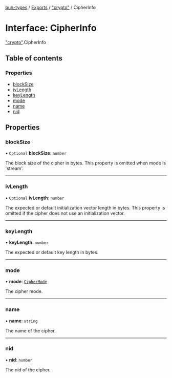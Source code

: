 [bun-types](https://github.com/oven-sh/bun-types/blob/master/api-docs/README.md) / [Exports](https://github.com/oven-sh/bun-types/blob/master/api-docs/modules.md) / ["crypto"](https://github.com/oven-sh/bun-types/blob/master/api-docs/modules/crypto_.md) / CipherInfo

# Interface: CipherInfo

["crypto"](https://github.com/oven-sh/bun-types/blob/master/api-docs/modules/crypto_.md).CipherInfo

## Table of contents

### Properties

- [blockSize](https://github.com/oven-sh/bun-types/blob/master/api-docs/interfaces/crypto_.CipherInfo.md#blocksize)
- [ivLength](https://github.com/oven-sh/bun-types/blob/master/api-docs/interfaces/crypto_.CipherInfo.md#ivlength)
- [keyLength](https://github.com/oven-sh/bun-types/blob/master/api-docs/interfaces/crypto_.CipherInfo.md#keylength)
- [mode](https://github.com/oven-sh/bun-types/blob/master/api-docs/interfaces/crypto_.CipherInfo.md#mode)
- [name](https://github.com/oven-sh/bun-types/blob/master/api-docs/interfaces/crypto_.CipherInfo.md#name)
- [nid](https://github.com/oven-sh/bun-types/blob/master/api-docs/interfaces/crypto_.CipherInfo.md#nid)

## Properties

### blockSize

• `Optional` **blockSize**: `number`

The block size of the cipher in bytes.
This property is omitted when mode is 'stream'.

___

### ivLength

• `Optional` **ivLength**: `number`

The expected or default initialization vector length in bytes.
This property is omitted if the cipher does not use an initialization vector.

___

### keyLength

• **keyLength**: `number`

The expected or default key length in bytes.

___

### mode

• **mode**: [`CipherMode`](https://github.com/oven-sh/bun-types/blob/master/api-docs/modules/crypto_.md#ciphermode)

The cipher mode.

___

### name

• **name**: `string`

The name of the cipher.

___

### nid

• **nid**: `number`

The nid of the cipher.
